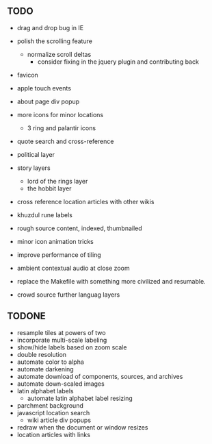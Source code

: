 
TODO
----

* drag and drop bug in IE
* polish the scrolling feature
  * normalize scroll deltas
    * consider fixing in the jquery plugin and contributing back
* favicon
* apple touch events
* about page div popup
* more icons for minor locations
  * 3 ring and palantir icons

* quote search and cross-reference
* political layer
* story layers
  * lord of the rings layer
  * the hobbit layer

* cross reference location articles with other wikis
* khuzdul rune labels
* rough source content, indexed, thumbnailed
* minor icon animation tricks
* improve performance of tiling
* ambient contextual audio at close zoom
* replace the Makefile with something more civilized
  and resumable.

* crowd source further languag layers

TODONE
------

* resample tiles at powers of two
* incorporate multi-scale labeling
* show/hide labels based on zoom scale
* double resolution
* automate color to alpha
* automate darkening
* automate download of components, sources, and archives
* automate down-scaled images
* latin alphabet labels
  * automate latin alphabet label resizing
* parchment background
* javascript location search
  * wiki article div popups
* redraw when the document or window resizes
* location articles with links


